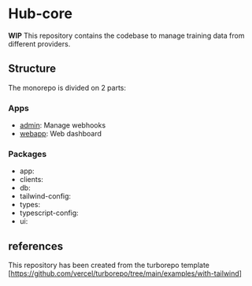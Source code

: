 # Hub-core

**WIP** This repository contains the codebase to manage training data from different providers.

## Structure

The monorepo is divided on 2 parts:

### Apps

- [admin](apps/admin/README.md): Manage webhooks
- [webapp](apps/webapp/README.md): Web dashboard

### Packages

- app:
- clients:
- db:
- tailwind-config:
- types:
- typescript-config:
- ui:

## references

This repository has been created from the turborepo template [https://github.com/vercel/turborepo/tree/main/examples/with-tailwind]
